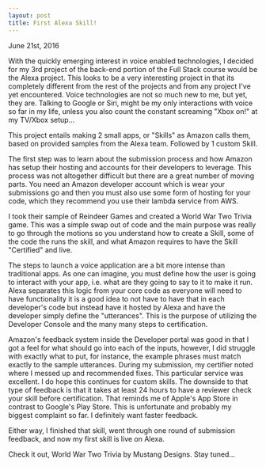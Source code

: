 ```yaml
---
layout: post
title: First Alexa Skill!
---
```

June 21st, 2016

With the quickly emerging interest in voice enabled technologies, I decided for my 3rd project of the back-end portion of the Full Stack course would be the Alexa project. This looks to be a very interesting project in that its completely different from the rest of the projects and from any project I've yet encountered. Voice technologies are not so much new to me, but yet, they are. Talking to Google or Siri, might be my only interactions with voice so far in my life, unless you also count the constant screaming "Xbox on!" at my TV/Xbox setup...

This project entails making 2 small apps, or "Skills" as Amazon calls them, based on provided samples from the Alexa team. Followed by 1 custom Skill.

The first step was to learn about the submission process and how Amazon has setup their hosting and accounts for their developers to leverage. This process was not altogether difficult but there are a great number of moving parts. You need an Amazon developer account which is wear your submissions go and then you must also use some form of hosting for your code, which they recommend you use their lambda service from AWS.

I took their sample of Reindeer Games and created a World War Two Trivia game. This was a simple swap out of code and the main purpose was really to go through the motions so you understand how to create a Skill, some of the code the runs the skill, and what Amazon requires to have the Skill "Certified" and live.

The steps to launch a voice application are a bit more intense than traditional apps. As one can imagine, you must define how the user is going to interact with your app, i.e. what are they going to say to it to make it run.  Alexa separates this logic from your core code as everyone will need to have functionality it is a good idea to not have to have that in each developer's code but instead have it hosted by Alexa and have the developer simply define the "utterances". This is the purpose of utilizing the Developer Console and the many many steps to certification.

Amazon's feedback system inside the Developer portal was good in that I got a feel for what should go into each of the inputs, however, I did struggle with exactly what to put, for instance, the example phrases must match exactly to the sample utterances. During my submission, my certifier noted where I messed up and recommended fixes. This particular service was excellent. I do hope this continues for custom skills. The downside to that type of feedback is that it takes at least 24 hours to have a reviewer check your skill before certification. That reminds me of Apple's App Store in contrast to Google's Play Store. This is unfortunate and probably my biggest complaint so far. I definitely want faster feedback.

Either way, I finished that skill, went through one round of submission feedback, and now my first skill is live on Alexa.

Check it out, World War Two Trivia by Mustang Designs.
Stay tuned...
